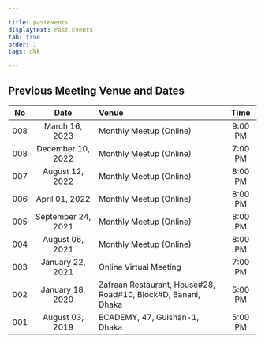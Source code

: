 ```yaml
---

title: pastevents
displaytext: Past Events
tab: true
order: 1
tags: dhk

---
```


## **Previous Meeting Venue and Dates**

| No | Date | Venue | Time | 
| :-: | :-: | :-- | :-: |
| 008 | March 16, 2023 | Monthly Meetup (Online) | 9:00 PM |
| 008 | December 10, 2022 | Monthly Meetup (Online) | 7:00 PM |
| 007 | August 12, 2022 | Monthly Meetup (Online) | 8:00 PM |
| 006 | April 01, 2022 | Monthly Meetup (Online) | 8:00 PM |
| 005 | September 24, 2021 | Monthly Meetup (Online) | 8:00 PM |
| 004 | August 06, 2021 | Monthly Meetup (Online) | 8:00 PM |
| 003 | January 22, 2021 | Online Virtual Meeting | 7:00 PM |
| 002 | January 18, 2020 | Zafraan Restaurant, House#28, Road#10, Block#D, Banani, Dhaka | 5:00 PM |
| 001 | August 03, 2019 | ECADEMY, 47, Gulshan-1, Dhaka | 5:00 PM |

